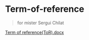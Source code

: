 # Term-of-reference
> for mister Sergui Chilat

[Term of reference(ToR).docx](https://github.com/vnukovmikhail/Term-of-reference/blob/main/Term%20of%20reference(ToR).docx)
